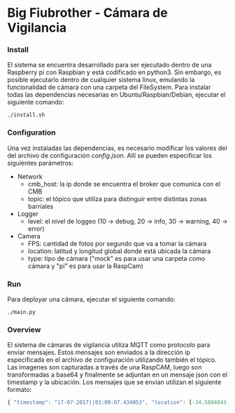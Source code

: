 # Big Fiubrother - Cámara de Vigilancia

### Install

El sistema se encuentra desarrollado para ser ejecutado dentro de una Raspberry pi con Raspbian y está codificado en python3. Sin embargo, es posible ejecutarlo dentro de cualquier sistema linux, emulando la funcionalidad de cámara con una carpeta del FileSystem. Para instalar todas las dependencias necesarias en Ubuntu/Raspbian/Debian, ejecutar el siguiente comando:

```
./install.sh
```

### Configuration

Una vez instaladas las dependencias, es necesario modificar los valores del del archivo de configuración *config.json*. Allí se pueden especificar los siguientes parámetros:

* Network
  * cmb_host: la ip donde se encuentra el broker que comunica con el CMB
  * topic: el tópico que utiliza para distinguir entre distintas zonas barriales
* Logger
  * level: el nivel de loggeo (10 -> debug, 20 -> info, 30 -> warning, 40 -> error)
* Camera
  * FPS:  cantidad de fotos por segundo que va a tomar la cámara
  * location: latitud y longitud global donde está ubicada la cámara
  * type: tipo de cámara ("mock" es para usar una carpeta como cámara y "pi" es para usar la RaspCam) 

### Run 

Para deployar una cámara, ejecutar el siguiente comando: 

```
./main.py
```

### Overview

El sistema de cámaras de vigilancia utiliza MQTT como protocolo para enviar mensajes. Estos mensajes son enviados a la dirección ip especificada en el archivo de configuración utilizando también el tópico. Las imagenes son capturadas a través de una RaspCAM, luego son transformadas a base64 y finalmente se adjuntan en un mensaje json con el timestamp y la ubicación. Los mensajes que se envian utilizan el siguiente formato:

```javascript
{ "timestamp": "17-07-2017||01:09:07.434053", "location": [-34.5884843, -58.3962122], "frame": "base64_image"}
```

